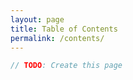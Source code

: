 ```yaml
---
layout: page
title: Table of Contents
permalink: /contents/
---
```


```js
// TODO: Create this page
```
